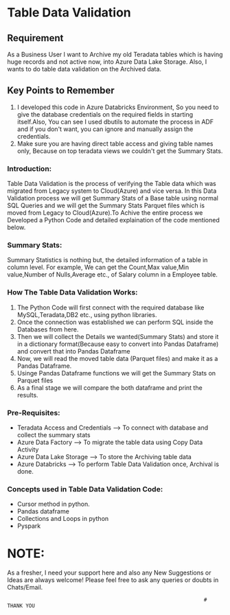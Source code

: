 # Table Data Validation

## Requirement
  As a Business User I want to Archive my old Teradata tables which is having huge records and not active now, into Azure Data Lake Storage. Also, I wants to do table data validation on the Archived data.
  
## Key Points to Remember
1. I developed this code in Azure Databricks Environment, So you need to give the database credentials on the required fields in starting itself.Also, You can see I used dbutils to automate the process in ADF and if you don't want, you can ignore and manually assign the credentials.
2. Make sure you are having direct table access and giving table names only, Because on top teradata views we couldn't get the Summary Stats.

### Introduction:
  Table Data Validation is the process of verifying the Table data which was migrated from Legacy system to Cloud(Azure) and vice versa. In this Data Validation process we will get Summary Stats of a Base table using normal SQL Queries and we will get the Summary Stats Parquet files which is moved from Legacy to Cloud(Azure).To Achive the entire process we Developed a Python Code and detailed explaination of the code mentioned below. 

### Summary Stats:
  Summary Statistics is nothing but, the detailed information of a table in column level.
For example,
            We can get the Count,Max value,Min value,Number of Nulls,Average etc., of Salary column in a Employee table. 
  
### How The Table Data Validation Works:
1. The Python Code will first connect with the required database like MySQL,Teradata,DB2 etc., using python libraries.
2. Once the connection was established we can perform SQL inside the Databases from here.
3. Then we will collect the Details we wanted(Summary Stats) and store it in a dictionary format(Because easy to convert into Pandas Dataframe) and convert that into Pandas Dataframe
4. Now, we will read the moved table data (Parquet files) and make it as a Pandas Dataframe.
5. Usinge Pandas Dataframe functions we will get the Summary Stats on Parquet files
6. As a final stage we will compare the both dataframe and print the results.

### Pre-Requisites:
* Teradata Access and Credentials --> To connect with database and collect the summary stats
* Azure Data Factory --> To migrate the table data using Copy Data Activity
* Azure Data Lake Storage --> To store the Archiving table data
* Azure Databricks --> To perform Table Data Validation once, Archival is done.

### Concepts used in Table Data Validation Code:
* Cursor method in python.
* Pandas dataframe
* Collections and Loops in python
* Pyspark 

# NOTE:
  As a fresher, I need your support here and also any New Suggestions or Ideas are always welcome!
  Please feel free to ask any queries or doubts in Chats/Email.


                                                                    # THANK YOU
